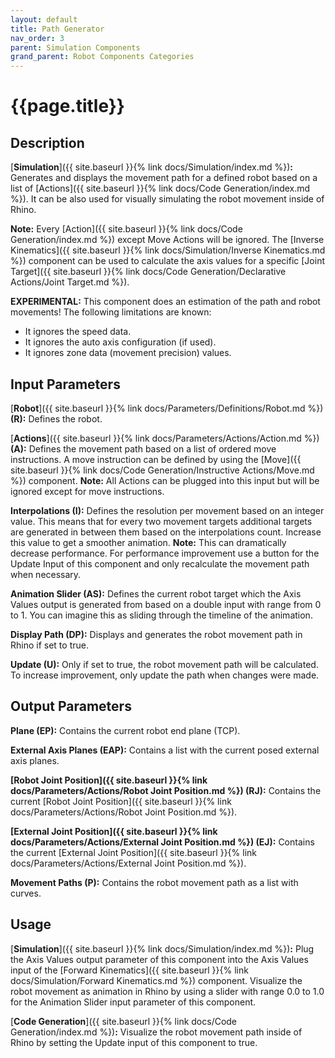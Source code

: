 ```yaml
---
layout: default
title: Path Generator
nav_order: 3
parent: Simulation Components
grand_parent: Robot Components Categories
---
```


# **{{page.title}}**

## **Description**

[**Simulation**]({{ site.baseurl }}{% link docs/Simulation/index.md %})**:** 
Generates and displays the movement path for a defined robot based on a list of [Actions]({{ site.baseurl }}{% link docs/Code Generation/index.md %}). It can be also used for visually simulating the robot movement inside of Rhino.

**Note:** Every [Action]({{ site.baseurl }}{% link docs/Code Generation/index.md %}) except Move Actions will be ignored. The [Inverse Kinematics]({{ site.baseurl }}{% link docs/Simulation/Inverse Kinematics.md %}) component can be used to calculate the axis values for a specific [Joint Target]({{ site.baseurl }}{% link docs/Code Generation/Declarative Actions/Joint Target.md %}). 

**EXPERIMENTAL:** This component does an estimation of the path and robot movements! The following limitations are known:
- It ignores the speed data. 
- It ignores the auto axis configuration (if used).
- It ignores zone data (movement precision) values. 

## **Input Parameters**

[**Robot**]({{ site.baseurl }}{% link docs/Parameters/Definitions/Robot.md %}) **(R):** Defines the robot.

[**Actions**]({{ site.baseurl }}{% link docs/Parameters/Actions/Action.md %}) **(A):** Defines the movement path based on a list of ordered move instructions. A move instruction can be defined by using the [Move]({{ site.baseurl }}{% link docs/Code Generation/Instructive Actions/Move.md %}) component. **Note:** All Actions can be plugged into this input but will be ignored except for move instructions.

**Interpolations (I):** Defines the resolution per movement based on an integer value. This means that for every two movement targets additional targets are generated in between them based on the interpolations count. Increase this value to get a smoother animation. **Note:** This can dramatically decrease performance. For performance improvement use a button for the Update Input of this component and only recalculate the movement path when necessary.

**Animation Slider (AS):** Defines the current robot target which the Axis Values output is generated from based on a double input with range from 0 to 1. You can imagine this as sliding through the timeline of the animation.

**Display Path (DP):** Displays and generates the robot movement path in Rhino if set to true.

**Update (U):** Only if set to true, the robot movement path will be calculated. To increase improvement, only update the path when changes were made.

## **Output Parameters**

**Plane (EP):** Contains the current robot end plane (TCP). 

**External Axis Planes (EAP):** Contains a list with the current posed external axis planes.

**[Robot Joint Position]({{ site.baseurl }}{% link docs/Parameters/Actions/Robot Joint Position.md %}) (RJ):** Contains the current [Robot Joint Position]({{ site.baseurl }}{% link docs/Parameters/Actions/Robot Joint Position.md %}). 

**[External Joint Position]({{ site.baseurl }}{% link docs/Parameters/Actions/External Joint Position.md %}) (EJ):** Contains the current [External Joint Position]({{ site.baseurl }}{% link docs/Parameters/Actions/External Joint Position.md %}).

**Movement Paths (P):** Contains the robot movement path as a list with curves.

## **Usage**

[**Simulation**]({{ site.baseurl }}{% link docs/Simulation/index.md %})**:** 
Plug the Axis Values output parameter of this component into the Axis Values input of the [Forward Kinematics]({{ site.baseurl }}{% link docs/Simulation/Forward Kinematics.md %}) component. Visualize the robot movement as animation in Rhino by using a slider with range 0.0 to 1.0 for the Animation Slider input parameter of this component.

[**Code Generation**]({{ site.baseurl }}{% link docs/Code Generation/index.md %})**:** 
Visualize the robot movement path inside of Rhino by setting the Update input of this component to true.
